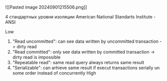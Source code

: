 
![[Pasted image 20240901215506.png]]

4 стандартных уровня изоляции 
American National Standarts Institute - ANSI

Low
1) "Read uncommitted": can see data written by uncommitted transaction -> dirty read
2) "Read committed": only see data written by committed transaction -> dirty read is impossible
3) "Repeatable read": same read query always returns same result
4) "Serializable": can arhieve same result if execut transactions serially un some order instead of concurrently
High